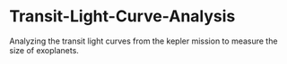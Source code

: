 # Transit-Light-Curve-Analysis
Analyzing the transit light curves from the kepler mission to measure the size of exoplanets.

